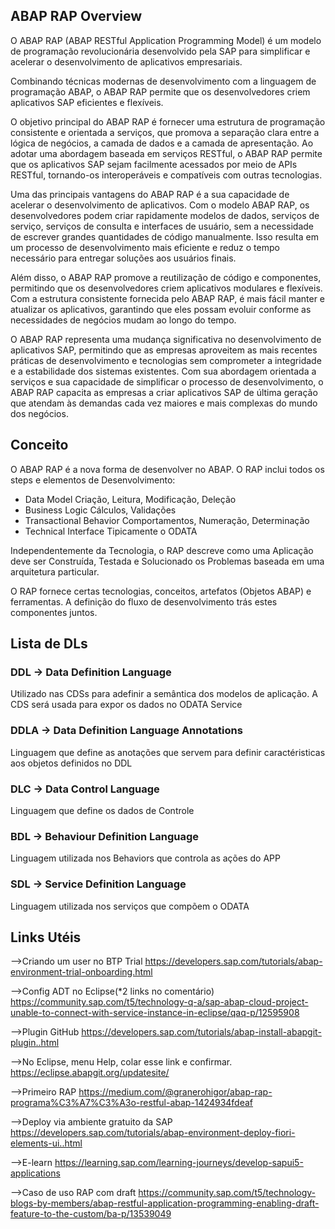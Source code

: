 ## ABAP RAP Overview

O ABAP RAP (ABAP RESTful Application Programming Model) é um modelo de programação revolucionária desenvolvido pela SAP para simplificar e acelerar o desenvolvimento de aplicativos empresariais.

Combinando técnicas modernas de desenvolvimento com a linguagem de programação ABAP, o ABAP RAP permite que os desenvolvedores criem aplicativos SAP eficientes e flexíveis.

O objetivo principal do ABAP RAP é fornecer uma estrutura de programação consistente e orientada a serviços, que promova a separação clara entre a lógica de negócios, a camada de dados e a camada de apresentação. Ao adotar uma abordagem baseada em serviços RESTful, o ABAP RAP permite que os aplicativos SAP sejam facilmente acessados por meio de APIs RESTful, tornando-os interoperáveis e compatíveis com outras tecnologias.

Uma das principais vantagens do ABAP RAP é a sua capacidade de acelerar o desenvolvimento de aplicativos. Com o modelo ABAP RAP, os desenvolvedores podem criar rapidamente modelos de dados, serviços de serviço, serviços de consulta e interfaces de usuário, sem a necessidade de escrever grandes quantidades de código manualmente. Isso resulta em um processo de desenvolvimento mais eficiente e reduz o tempo necessário para entregar soluções aos usuários finais.

Além disso, o ABAP RAP promove a reutilização de código e componentes, permitindo que os desenvolvedores criem aplicativos modulares e flexíveis. Com a estrutura consistente fornecida pelo ABAP RAP, é mais fácil manter e atualizar os aplicativos, garantindo que eles possam evoluir conforme as necessidades de negócios mudam ao longo do tempo.

O ABAP RAP representa uma mudança significativa no desenvolvimento de aplicativos SAP, permitindo que as empresas aproveitem as mais recentes práticas de desenvolvimento e tecnologias sem comprometer a integridade e a estabilidade dos sistemas existentes. Com sua abordagem orientada a serviços e sua capacidade de simplificar o processo de desenvolvimento, o ABAP RAP capacita as empresas a criar aplicativos SAP de última geração que atendam às demandas cada vez maiores e mais complexas do mundo dos negócios.

## Conceito 

O ABAP RAP é a nova forma de desenvolver no ABAP. O RAP inclui todos os steps e elementos de Desenvolvimento:

- Data Model
    Criação, Leitura, Modificação, Deleção
-  Business Logic
    Cálculos, Validações
- Transactional Behavior
    Comportamentos, Numeração, Determinação
- Technical Interface
    Tipicamente o ODATA

Independentemente da Tecnologia, o RAP descreve como uma Aplicação deve ser Construída, Testada e Solucionado os Problemas baseada em uma arquitetura particular.

O RAP fornece certas tecnologias, conceitos, artefatos (Objetos ABAP) e ferramentas. A definição do fluxo de desenvolvimento trás estes componentes juntos.

## Lista de DLs

### DDL -> Data Definition Language

Utilizado nas CDSs para adefinir a semântica dos modelos de aplicação. A CDS será usada para expor os dados no ODATA Service

### DDLA -> Data Definition Language Annotations

Linguagem que define as anotações que servem para definir caractéristicas aos objetos definidos no DDL

### DLC -> Data Control Language

Linguagem que define os dados de Controle

### BDL -> Behaviour Definition Language

Linguagem utilizada nos Behaviors que controla as ações do APP 

### SDL -> Service Definition Language

Linguagem utilizada nos serviços que compõem o ODATA

## Links Utéis 

-->Criando um user no BTP Trial
https://developers.sap.com/tutorials/abap-environment-trial-onboarding.html

-->Config ADT no Eclipse(*2 links no comentário)
https://community.sap.com/t5/technology-q-a/sap-abap-cloud-project-unable-to-connect-with-service-instance-in-eclipse/qaq-p/12595908

-->Plugin GitHub
https://developers.sap.com/tutorials/abap-install-abapgit-plugin..html

-->No Eclipse, menu Help, colar esse link e confirmar.
https://eclipse.abapgit.org/updatesite/

-->Primeiro RAP
https://medium.com/@granerohigor/abap-rap-programa%C3%A7%C3%A3o-restful-abap-1424934fdeaf

-->Deploy via ambiente gratuito da SAP
https://developers.sap.com/tutorials/abap-environment-deploy-fiori-elements-ui..html

-->E-learn
https://learning.sap.com/learning-journeys/develop-sapui5-applications

-->Caso de uso RAP com draft
https://community.sap.com/t5/technology-blogs-by-members/abap-restful-application-programming-enabling-draft-feature-to-the-custom/ba-p/13539049